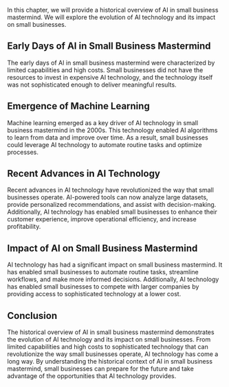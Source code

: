 
In this chapter, we will provide a historical overview of AI in small business mastermind. We will explore the evolution of AI technology and its impact on small businesses.

Early Days of AI in Small Business Mastermind
---------------------------------------------

The early days of AI in small business mastermind were characterized by limited capabilities and high costs. Small businesses did not have the resources to invest in expensive AI technology, and the technology itself was not sophisticated enough to deliver meaningful results.

Emergence of Machine Learning
-----------------------------

Machine learning emerged as a key driver of AI technology in small business mastermind in the 2000s. This technology enabled AI algorithms to learn from data and improve over time. As a result, small businesses could leverage AI technology to automate routine tasks and optimize processes.

Recent Advances in AI Technology
--------------------------------

Recent advances in AI technology have revolutionized the way that small businesses operate. AI-powered tools can now analyze large datasets, provide personalized recommendations, and assist with decision-making. Additionally, AI technology has enabled small businesses to enhance their customer experience, improve operational efficiency, and increase profitability.

Impact of AI on Small Business Mastermind
-----------------------------------------

AI technology has had a significant impact on small business mastermind. It has enabled small businesses to automate routine tasks, streamline workflows, and make more informed decisions. Additionally, AI technology has enabled small businesses to compete with larger companies by providing access to sophisticated technology at a lower cost.

Conclusion
----------

The historical overview of AI in small business mastermind demonstrates the evolution of AI technology and its impact on small businesses. From limited capabilities and high costs to sophisticated technology that can revolutionize the way small businesses operate, AI technology has come a long way. By understanding the historical context of AI in small business mastermind, small businesses can prepare for the future and take advantage of the opportunities that AI technology provides.

